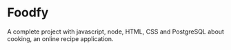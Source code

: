 # Foodfy
A complete project with javascript, node, HTML, CSS and PostgreSQL about cooking, an online recipe application.
